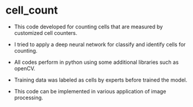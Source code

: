 # cell_count

- This code developed for counting cells that are measured by customized cell counters. 

- I tried to apply a deep neural network for classify and identify cells for counting.

- All codes perform in python using some additional libraries such as openCV.

- Training data was labeled as cells by experts before trained the model.

- This code can be implemented in various application of image processing.
